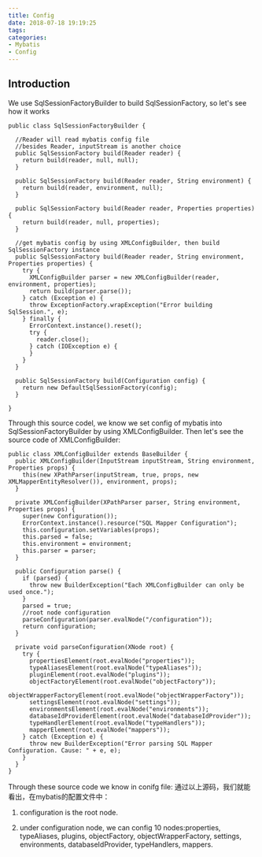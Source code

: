 ```yaml
---
title: Config
date: 2018-07-18 19:19:25
tags:
categories:
- Mybatis
- Config
---
```


## Introduction
We use SqlSessionFactoryBuilder to build SqlSessionFactory, so let's see how it works


	public class SqlSessionFactoryBuilder {
	
	  //Reader will read mybatis config file
	  //besides Reader, inputStream is another choice
	  public SqlSessionFactory build(Reader reader) {
	    return build(reader, null, null);
	  }
	
	  public SqlSessionFactory build(Reader reader, String environment) {
	    return build(reader, environment, null);
	  }
	  
	  public SqlSessionFactory build(Reader reader, Properties properties) {
	    return build(reader, null, properties);
	  }
	  
	  //get mybatis config by using XMLConfigBuilder, then build SqlSessionFactory instance
	  public SqlSessionFactory build(Reader reader, String environment, Properties properties) {
	    try {
	      XMLConfigBuilder parser = new XMLConfigBuilder(reader, environment, properties);
	      return build(parser.parse());
	    } catch (Exception e) {
	      throw ExceptionFactory.wrapException("Error building SqlSession.", e);
	    } finally {
	      ErrorContext.instance().reset();
	      try {
	        reader.close();
	      } catch (IOException e) {
	      }
	    }
	  }
	
	  public SqlSessionFactory build(Configuration config) {
	    return new DefaultSqlSessionFactory(config);
	  }
	
	}

Through this source codel, we know we set config of mybatis into SqlSessionFactoryBuilder by using XMLConfigBuilder. Then let's see the source code of XMLConfigBuilder:  

	public class XMLConfigBuilder extends BaseBuilder {
	  public XMLConfigBuilder(InputStream inputStream, String environment, Properties props) {
	    this(new XPathParser(inputStream, true, props, new XMLMapperEntityResolver()), environment, props);
	  }
	
	  private XMLConfigBuilder(XPathParser parser, String environment, Properties props) {
	    super(new Configuration());
	    ErrorContext.instance().resource("SQL Mapper Configuration");
	    this.configuration.setVariables(props);
	    this.parsed = false;
	    this.environment = environment;
	    this.parser = parser;
	  }
	  
	  public Configuration parse() {
	    if (parsed) {
	      throw new BuilderException("Each XMLConfigBuilder can only be used once.");
	    }
	    parsed = true;
	    //root node configuration
	    parseConfiguration(parser.evalNode("/configuration"));
	    return configuration;
	  }
	
	  private void parseConfiguration(XNode root) {
	    try {
	      propertiesElement(root.evalNode("properties")); 
	      typeAliasesElement(root.evalNode("typeAliases"));
	      pluginElement(root.evalNode("plugins"));
	      objectFactoryElement(root.evalNode("objectFactory"));
	      objectWrapperFactoryElement(root.evalNode("objectWrapperFactory"));
	      settingsElement(root.evalNode("settings"));
	      environmentsElement(root.evalNode("environments"));
	      databaseIdProviderElement(root.evalNode("databaseIdProvider"));
	      typeHandlerElement(root.evalNode("typeHandlers"));
	      mapperElement(root.evalNode("mappers"));
	    } catch (Exception e) {
	      throw new BuilderException("Error parsing SQL Mapper Configuration. Cause: " + e, e);
	    }
	  }
	}


Through these source code we know in conifg file:
通过以上源码，我们就能看出，在mybatis的配置文件中：

1. configuration is the root node.

2. under configuration node, we can config 10 nodes:properties, typeAliases, plugins, objectFactory, objectWrapperFactory, settings, environments, databaseIdProvider, typeHandlers, mappers.